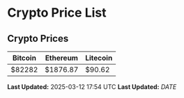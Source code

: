 # Crypto Price List

## Crypto Prices
| Bitcoin | Ethereum | Litecoin |
| ------- | -------- | -------- |
| $82282 | $1876.87 | $90.62 |
**Last Updated:** 2025-03-12 17:54 UTC
**Last Updated:** $DATE$
